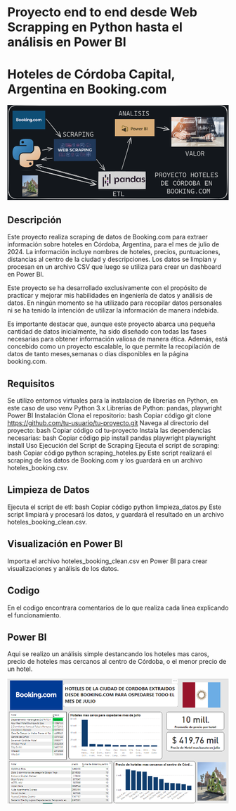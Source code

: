 # Proyecto end to end desde Web Scrapping en Python hasta el análisis en Power BI
# Hoteles de Córdoba Capital, Argentina en Booking.com

![](https://github.com/Federicoleyria/End-to-end-data/blob/main/Flujo%20de%20trabajo.PNG)
## Descripción
Este proyecto realiza scraping de datos de Booking.com para extraer información sobre hoteles en Córdoba, Argentina, para el mes de julio de 2024. La información incluye nombres de hoteles, precios, puntuaciones, distancias al centro de la ciudad y descripciones. Los datos se limpian y procesan en un archivo CSV que luego se utiliza para crear un dashboard en Power BI.

Este proyecto se ha desarrollado exclusivamente con el propósito de practicar y mejorar mis habilidades en ingeniería de datos y análisis de datos. En ningún momento se ha utilizado para recopilar datos personales ni se ha tenido la intención de utilizar la información de manera indebida.

Es importante destacar que, aunque este proyecto abarca una pequeña cantidad de datos inicialmente, ha sido diseñado con todas las fases necesarias para obtener información valiosa de manera ética. Además, está concebido como un proyecto escalable, lo que permite la recopilación de datos de tanto meses,semanas o dias disponibles en la página booking.com.
## Requisitos
Se utilizo entornos virtuales para la instalacion de librerias en Python, en este caso de uso venv
Python 3.x
Librerías de Python: pandas, playwright
Power BI
Instalación
Clona el repositorio:
bash
Copiar código
git clone https://github.com/tu-usuario/tu-proyecto.git
Navega al directorio del proyecto:
bash
Copiar código
cd tu-proyecto
Instala las dependencias necesarias:
bash
Copiar código
pip install pandas playwright
playwright install
Uso
Ejecución del Script de Scraping
Ejecuta el script de scraping:
bash
Copiar código
python scraping_hoteles.py
Este script realizará el scraping de los datos de Booking.com y los guardará en un archivo hoteles_booking.csv.

## Limpieza de Datos
Ejecuta el script de etl:
bash
Copiar código
python limpieza_datos.py
Este script limpiará y procesará los datos, y guardará el resultado en un archivo hoteles_booking_clean.csv.

 ## Visualización en Power BI
Importa el archivo hoteles_booking_clean.csv en Power BI para crear visualizaciones y análisis de los datos.

## Codigo
En el codigo encontrara comentarios de lo que realiza cada linea explicando el funcionamiento.

## Power BI
Aqui se realizo un análisis simple destancando los hoteles mas caros, precio de hoteles mas cercanos al centro de Córdoba, o el menor precio de un hotel.

![](https://github.com/Federicoleyria/End-to-end-data/blob/main/Power%20BI%20An%C3%A1lisis%20Booking.com%20C%C3%B3rdoba.PNG)
